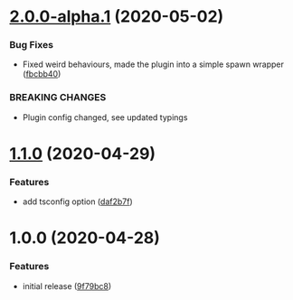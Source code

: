 # [2.0.0-alpha.1](https://github.com/Alorel/rollup-plugin-fast-tsc/compare/1.1.0...2.0.0-alpha.1) (2020-05-02)


### Bug Fixes

* Fixed weird behaviours, made the plugin into a simple spawn wrapper ([fbcbb40](https://github.com/Alorel/rollup-plugin-fast-tsc/commit/fbcbb407ca04ee3b6517e0951c38be911fefea79))


### BREAKING CHANGES

* Plugin config changed, see updated typings

# [1.1.0](https://github.com/Alorel/rollup-plugin-fast-tsc/compare/1.0.0...1.1.0) (2020-04-29)


### Features

* add tsconfig option ([daf2b7f](https://github.com/Alorel/rollup-plugin-fast-tsc/commit/daf2b7f698945cc1aad70c1dbd458ab8cf3d70f7))

# 1.0.0 (2020-04-28)


### Features

* initial release ([9f79bc8](https://github.com/Alorel/rollup-plugin-fast-tsc/commit/9f79bc88709098677dbf3f5f611e630fbe1cd7c1))
